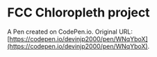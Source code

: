 # FCC Chloropleth project

A Pen created on CodePen.io. Original URL: [https://codepen.io/devinjp2000/pen/WNqYboX](https://codepen.io/devinjp2000/pen/WNqYboX).

